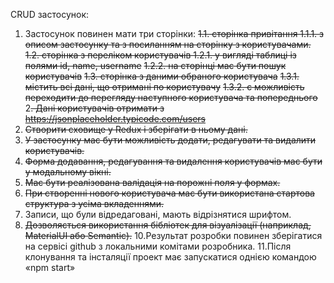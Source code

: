 CRUD застосунок:
1. Застосунок повинен мати три сторінки:
   ~~1.1. сторінка привітання
   1.1.1. з описом застосунку та з посиланням на сторінку з
   користувачами.~~
   ~~1.2. сторінка з переліком користувачів
   1.2.1. у вигляді таблиці із полями id, name, username~~
   ~~1.2.2. на сторінці має бути пошук користувачів~~
   ~~1.3. сторінка з даними обраного користувача~~
   ~~1.3.1. містить всі дані, що отримані по користувачу~~
   ~~1.3.2. є можливість переходити до перегляду наступного
   користувача та попереднього~~
2~~. Дані користувачів отримати з https://jsonplaceholder.typicode.com/users~~
3. ~~Створити сховище у Redux і зберігати в ньому дані.~~
4. ~~У застосунку має бути можливість додати, редагувати та ~~видалити~~
   користувачів.~~
5. ~~Форма додавання, редагування та видалення користувачів має бути у
   модальному вікні.~~
6. ~~Має бути реалізована валідація на порожні поля у формах.~~
7. ~~При створенні нового користувача має бути використана стартова
   структура з усіма вкладеннями.~~
8. Записи, що були відредаговані, мають відрізнятися шрифтом.
9. ~~Дозволяється використання бібліотек для візуалізації (наприклад,
   MaterialUI або Semantic).~~
   10.Результат розробки повинен зберігатися на сервісі github з локальними
   комітами розробника.
   11.Після клонування та інсталяції проект має запускатися однією
   командою «npm start»